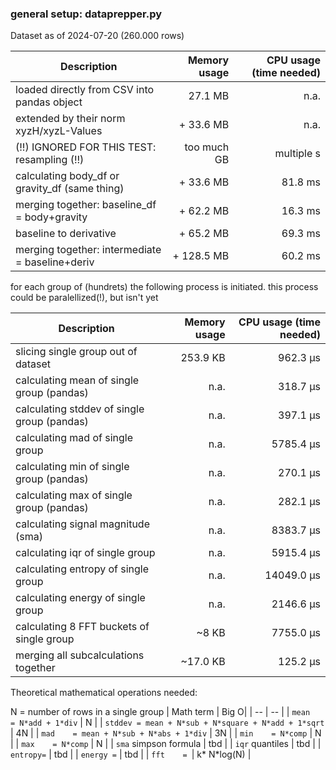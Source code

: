 ### general setup: dataprepper.py


Dataset as of 2024-07-20 (260.000 rows)


| Description | Memory usage | CPU usage (time needed) |
| --- | ---:| ---:|
| loaded directly from CSV into pandas object    |    27.1 MB |       n.a. |
| extended by their norm xyzH/xyzL-Values        | +  33.6 MB |       n.a. |
| (!!) IGNORED FOR THIS TEST: resampling (!!)    |too much GB | multiple s |
| calculating body_df or gravity_df (same thing) | +  33.6 MB |    81.8 ms |
| merging together: baseline_df = body+gravity   | +  62.2 MB |    16.3 ms | 
| baseline to derivative                         | +  65.2 MB |    69.3 ms |
| merging together: intermediate = baseline+deriv| + 128.5 MB |    60.2 ms |



for each group of (hundrets) the following process is initiated. this process could be paralellized(!), but isn't yet


| Description | Memory usage | CPU usage (time needed) |
| --- | ---:| ---:|
| slicing single group out of dataset            |   253.9 KB |   962.3 µs |
| calculating mean of single group   (pandas)    |    n.a.    |   318.7 µs |
| calculating stddev of single group (pandas)    |    n.a.    |   397.1 µs |
| calculating mad of single group                |    n.a.    |  5785.4 µs |
| calculating min of single group    (pandas)    |    n.a.    |   270.1 µs |
| calculating max of single group    (pandas)    |    n.a.    |   282.1 µs |
| calculating signal magnitude (sma)             |    n.a.    |  8383.7 µs |
| calculating iqr of single group                |    n.a.    |  5915.4 µs |
| calculating entropy of single group            |    n.a.    | 14049.0 µs |
| calculating energy of single group             |    n.a.    |  2146.6 µs |
| calculating 8 FFT buckets of single group      |      ~8 KB |  7755.0 µs |
| merging all subcalculations together           |   ~17.0 KB |   125.2 µs |


Theoretical mathematical operations needed:

N = number of rows in a single group
| Math term | Big O|
| -- | -- |
| `mean   = N*add + 1*div`                                    | N  |
| `stddev = mean + N*sub + N*square + N*add + 1*sqrt`         | 4N |
| `mad    = mean + N*sub + N*abs + 1*div`                     | 3N | 
| `min    = N*comp`                                           | N  |
| `max    = N*comp`                                           | N  |
| `sma` simpson formula | tbd |
| `iqr` quantiles | tbd |
| `entropy=` | tbd |
| `energy =` | tbd |
| `fft    = `| k* N*log(N) |